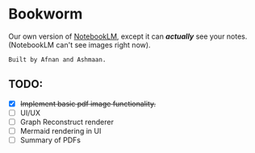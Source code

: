 # Bookworm

Our own version of [NotebookLM](https://notebooklm.google.com/ "Google's product &quot;NotebookLM&quot;"), except it can ***actually*** see your notes. (NotebookLM can't see images right now).

```
Built by Afnan and Ashmaan.
```

## TODO:

* [X] ~~Implement basic pdf image functionality.~~
* [ ] UI/UX
* [ ] Graph Reconstruct renderer
* [ ] Mermaid rendering in UI
* [ ] Summary of PDFs
